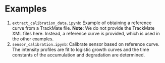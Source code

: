 # Examples

1. `extract_calibration_data.ipynb`:
   Example of obtaining a reference curve from a TrackMate file.
   **Note**: We do not provide the TrackMate XML files here.
   Instead, a reference curve is provided,
   which is used in the other examples.
1. `sensor_calibration.ipynb`: 
   Calibrate sensor based on reference curve.
   The intensity profiles are fit to logistic growth curves
   and the time constants of the accumulation and degradation
   are determined.
